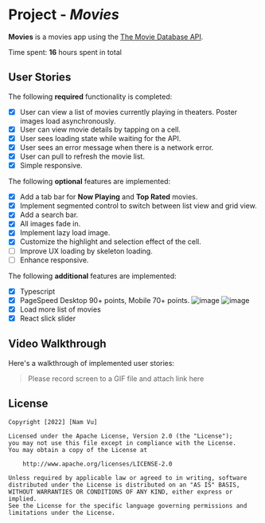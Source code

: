 # Project - _Movies_

**Movies** is a movies app using the [The Movie Database API](https://developers.themoviedb.org/3).

Time spent: **16** hours spent in total

## User Stories

The following **required** functionality is completed:

- [x] User can view a list of movies currently playing in theaters. Poster images load asynchronously.
- [x] User can view movie details by tapping on a cell.
- [x] User sees loading state while waiting for the API.
- [x] User sees an error message when there is a network error.
- [x] User can pull to refresh the movie list.
- [x] Simple responsive.

The following **optional** features are implemented:

- [x] Add a tab bar for **Now Playing** and **Top Rated** movies.
- [x] Implement segmented control to switch between list view and grid view.
- [x] Add a search bar.
- [x] All images fade in.
- [x] Implement lazy load image.
- [x] Customize the highlight and selection effect of the cell.
- [ ] Improve UX loading by skeleton loading.
- [ ] Enhance responsive.

The following **additional** features are implemented:

- [x] Typescript
- [x] PageSpeed Desktop 90+ points, Mobile 70+ points.
      ![image](https://user-images.githubusercontent.com/89177123/207367913-16398835-ea6c-4cdd-835f-94196ca95404.png)
      ![image](https://user-images.githubusercontent.com/89177123/207368039-51759f13-a61c-4635-ac1d-6e2727c734bc.png)
- [x] Load more list of movies
- [x] React slick slider

## Video Walkthrough

Here's a walkthrough of implemented user stories:

> Please record screen to a GIF file and attach link here

## License

    Copyright [2022] [Nam Vu]

    Licensed under the Apache License, Version 2.0 (the "License");
    you may not use this file except in compliance with the License.
    You may obtain a copy of the License at

        http://www.apache.org/licenses/LICENSE-2.0

    Unless required by applicable law or agreed to in writing, software
    distributed under the License is distributed on an "AS IS" BASIS,
    WITHOUT WARRANTIES OR CONDITIONS OF ANY KIND, either express or implied.
    See the License for the specific language governing permissions and
    limitations under the License.
